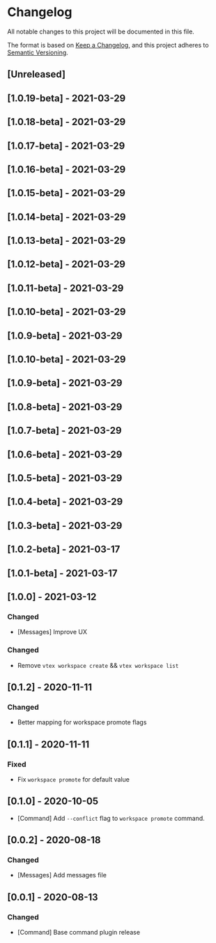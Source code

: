 # Changelog
All notable changes to this project will be documented in this file.

The format is based on [Keep a Changelog](https://keepachangelog.com/en/1.0.0/),
and this project adheres to [Semantic Versioning](https://semver.org/spec/v2.0.0.html).

## [Unreleased]

## [1.0.19-beta] - 2021-03-29

## [1.0.18-beta] - 2021-03-29

## [1.0.17-beta] - 2021-03-29

## [1.0.16-beta] - 2021-03-29

## [1.0.15-beta] - 2021-03-29

## [1.0.14-beta] - 2021-03-29

## [1.0.13-beta] - 2021-03-29

## [1.0.12-beta] - 2021-03-29

## [1.0.11-beta] - 2021-03-29

## [1.0.10-beta] - 2021-03-29

## [1.0.9-beta] - 2021-03-29

## [1.0.10-beta] - 2021-03-29

## [1.0.9-beta] - 2021-03-29

## [1.0.8-beta] - 2021-03-29

## [1.0.7-beta] - 2021-03-29

## [1.0.6-beta] - 2021-03-29

## [1.0.5-beta] - 2021-03-29

## [1.0.4-beta] - 2021-03-29

## [1.0.3-beta] - 2021-03-29

## [1.0.2-beta] - 2021-03-17

## [1.0.1-beta] - 2021-03-17

## [1.0.0] - 2021-03-12

### Changed
- [Messages] Improve UX
### Changed
- Remove `vtex workspace create` && `vtex workspace list`
## [0.1.2] - 2020-11-11
### Changed
- Better mapping for workspace promote flags

## [0.1.1] - 2020-11-11
### Fixed
- Fix `workspace promote` for default value

## [0.1.0] - 2020-10-05
- [Command] Add `--conflict` flag to `workspace promote` command.

## [0.0.2] - 2020-08-18
### Changed
- [Messages] Add messages file

## [0.0.1] - 2020-08-13

### Changed
- [Command] Base command plugin release
